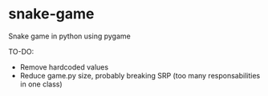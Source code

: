 # snake-game
Snake game in python using pygame


TO-DO:

* Remove hardcoded values
* Reduce game.py size, probably breaking SRP (too many responsabilities in one class)
